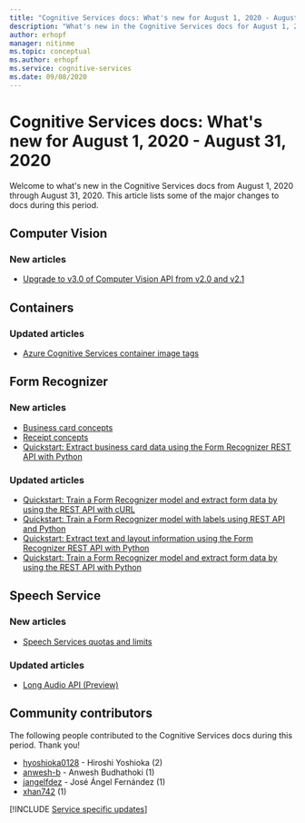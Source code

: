 ```yaml
---
title: "Cognitive Services docs: What's new for August 1, 2020 - August 31, 2020"
description: "What's new in the Cognitive Services docs for August 1, 2020 - August 31, 2020."
author: erhopf
manager: nitinme
ms.topic: conceptual
ms.author: erhopf
ms.service: cognitive-services
ms.date: 09/08/2020
---
```


# Cognitive Services docs: What's new for August 1, 2020 - August 31, 2020

Welcome to what's new in the Cognitive Services docs from August 1, 2020 through August 31, 2020. This article lists some of the major changes to docs during this period.

## Computer Vision

### New articles

- [Upgrade to v3.0 of Computer Vision API from v2.0 and v2.1](/azure/cognitive-services/computer-vision/upgrade-api-versions)

## Containers

### Updated articles

- [Azure Cognitive Services container image tags](/azure/cognitive-services/containers/container-image-tags)

## Form Recognizer

### New articles

- [Business card concepts](/azure/cognitive-services/form-recognizer/concept-business-cards)
- [Receipt concepts](/azure/cognitive-services/form-recognizer/concept-receipts)
- [Quickstart: Extract business card data using the Form Recognizer REST API with Python](/azure/cognitive-services/form-recognizer/quickstarts/python-business-cards)

### Updated articles

- [Quickstart: Train a Form Recognizer model and extract form data by using the REST API with cURL](/azure/cognitive-services/form-recognizer/quickstarts/curl-train-extract)
- [Quickstart: Train a Form Recognizer model with labels using REST API and Python](/azure/cognitive-services/form-recognizer/quickstarts/python-labeled-data)
- [Quickstart: Extract text and layout information using the Form Recognizer REST API with Python](/azure/cognitive-services/form-recognizer/quickstarts/python-layout)
- [Quickstart: Train a Form Recognizer model and extract form data by using the REST API with Python](/azure/cognitive-services/form-recognizer/quickstarts/python-train-extract)

## Speech Service

### New articles

- [Speech Services quotas and limits](/azure/cognitive-services/speech-service/speech-services-quotas-and-limits)

### Updated articles

- [Long Audio API (Preview)](/azure/cognitive-services/speech-service/long-audio-api)

## Community contributors

The following people contributed to the Cognitive Services docs during this period. Thank you! 

- [hyoshioka0128](https://github.com/hyoshioka0128) - Hiroshi Yoshioka (2)
- [anwesh-b](https://github.com/anwesh-b) - Anwesh Budhathoki (1)
- [jangelfdez](https://github.com/jangelfdez) - José Ángel Fernández (1)
- [xhan742](https://github.com/xhan742) (1)

[!INCLUDE [Service specific updates](./includes/service-specific-updates.md)]